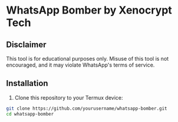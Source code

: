 # WhatsApp Bomber by Xenocrypt Tech

## Disclaimer
This tool is for educational purposes only. Misuse of this tool is not encouraged, and it may violate WhatsApp's terms of service.

## Installation

1. Clone this repository to your Termux device:

```bash
git clone https://github.com/yourusername/whatsapp-bomber.git
cd whatsapp-bomber
